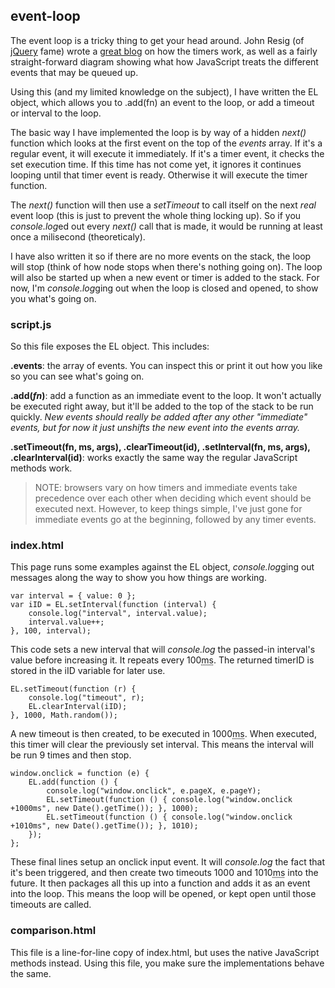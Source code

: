 ## event-loop
The event loop is a tricky thing to get your head around. 
John Resig (of [jQuery](http://jquery.com/) fame) wrote a 
[great blog](http://ejohn.org/blog/how-javascript-timers-work/) 
on how the timers work, as well as a fairly straight-forward diagram showing what how 
JavaScript treats the different events that may be queued up.

Using this (and my limited knowledge on the subject), I have written the EL object, which 
allows you to .add(fn) an event to the loop, or add a timeout or interval to the loop.

The basic way I have implemented the loop is by way of a hidden <cite>next()</cite> function 
which looks at the first event on the top of the <cite>events</cite> array. If it's a regular 
event, it will execute it immediately. If it's a timer event, it checks the set execution time. 
If this time has not come yet, it ignores it continues looping until that timer event is ready. 
Otherwise it will execute the timer function.

The <cite>next()</cite> function will then use a <cite>setTimeout</cite> to call itself on the 
next _real_ event loop (this is just to prevent the whole thing locking up). So if you 
<cite>console.log</cite>ed out every <cite>next()</cite> call that is made, it would be 
running at least once a milisecond (theoreticaly).

I have also written it so if there are no more events on the stack, the loop will stop (think 
of how node stops when there's nothing going on). The loop will also be started up when a new 
event or timer is added to the stack. For now, I'm <cite>console.log</cite>ging out when the 
loop is closed and opened, to show you what's going on.


### script.js
So this file exposes the EL object. This includes:

**.events**: the array of events. You can inspect this or print it out how you like so you can 
see what's going on.

**.add(_fn_)**: add a function as an immediate event to the loop. It won't actually be executed 
right away, but it'll be added to the top of the stack to be run quickly. _New events should 
really be added after any other "immediate" events, but for now it just <cite>unshift</cite>s 
the new event into the events array._

**.setTimeout(fn, ms, args), .clearTimeout(id), .setInterval(fn, ms, args), .clearInterval(id)**: 
works exactly the same way the regular JavaScript methods work.

> NOTE: browsers vary on how timers and immediate events take precedence over each other when 
> deciding which event should be executed next. However, to keep things simple, I've just gone 
> for immediate events go at the beginning, followed by any timer events.


### index.html
This page runs some examples against the EL object, <cite>console.log</cite>ging out messages 
along the way to show you how things are working.

    var interval = { value: 0 };
    var iID = EL.setInterval(function (interval) {
	    console.log("interval", interval.value);
	    interval.value++;
    }, 100, interval);

This code sets a new interval that will <cite>console.log</cite> the passed-in interval's value 
before increasing it. It repeats every 100<abbr title="miliseconds">ms</abbr>. The returned 
timerID is stored in the iID variable for later use.

	EL.setTimeout(function (r) {
		console.log("timeout", r);
		EL.clearInterval(iID);
	}, 1000, Math.random());

A new timeout is then created, to be executed in 1000<abbr title="miliseconds">ms</abbr>. When 
executed, this timer will clear the previously set interval. This means the interval will be run 
9 times and then stop.

	window.onclick = function (e) {
		EL.add(function () {
			console.log("window.onclick", e.pageX, e.pageY);
			EL.setTimeout(function () { console.log("window.onclick +1000ms", new Date().getTime()); }, 1000);
			EL.setTimeout(function () { console.log("window.onclick +1010ms", new Date().getTime()); }, 1010);
		});
	};

These final lines setup an onclick input event. It will <cite>console.log</cite> the fact that 
it's been triggered, and then create two timeouts 1000 and 1010<abbr title="miliseconds">ms</abbr> 
into the future. It then packages all this up into a function and adds it as an event into the 
loop. This means the loop will be opened, or kept open until those timeouts are called.


### comparison.html
This file is a line-for-line copy of index.html, but uses the native JavaScript methods instead. 
Using this file, you make sure the implementations behave the same.
